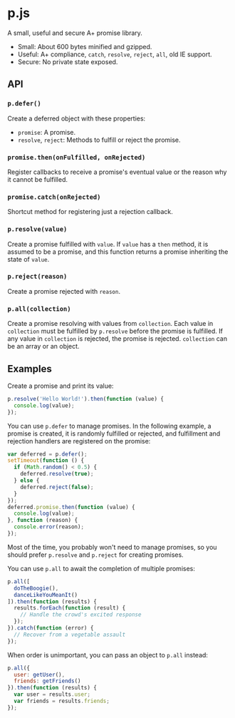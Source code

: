 # p.js

A small, useful and secure A+ promise library.

- Small: About 600 bytes minified and gzipped.
- Useful: A+ compliance, `catch`, `resolve`, `reject`, `all`, old IE support.
- Secure: No private state exposed.

## API

### `p.defer()`

Create a deferred object with these properties:

- `promise`: A promise.
- `resolve`, `reject`: Methods to fulfill or reject the promise.

### `promise.then(onFulfilled, onRejected)`

Register callbacks to receive a promise's eventual value or the reason why it
cannot be fulfilled.

### `promise.catch(onRejected)`

Shortcut method for registering just a rejection callback.

### `p.resolve(value)`

Create a promise fulfilled with `value`.  If `value` has a `then` method, it is
assumed to be a promise, and this function returns a promise inheriting the
state of `value`.

### `p.reject(reason)`

Create a promise rejected with `reason`.

### `p.all(collection)`

Create a promise resolving with values from `collection`.  Each value in
`collection` must be fulfilled by `p.resolve` before the promise is fulfilled.
If any value in `collection` is rejected, the promise is rejected. `collection`
can be an array or an object.

## Examples

Create a promise and print its value:

```js
p.resolve('Hello World!').then(function (value) {
  console.log(value);
});
```

You can use `p.defer` to manage promises.  In the following example, a promise
is created, it is randomly fulfilled or rejected, and fulfillment and rejection
handlers are registered on the promise:

```js
var deferred = p.defer();
setTimeout(function () {
  if (Math.random() < 0.5) {
    deferred.resolve(true);
  } else {
    deferred.reject(false);
  }
});
deferred.promise.then(function (value) {
  console.log(value);
}, function (reason) {
  console.error(reason);
});
```

Most of the time, you probably won't need to manage promises, so you should
prefer `p.resolve` and `p.reject` for creating promises.

You can use `p.all` to await the completion of multiple promises:

```js
p.all([
  doTheBoogie(),
  danceLikeYouMeanIt()
]).then(function (results) {
  results.forEach(function (result) {
    // Handle the crowd's excited response
  });
}).catch(function (error) {
  // Recover from a vegetable assault
});
```

When order is unimportant, you can pass an object to `p.all` instead:

```js
p.all({
  user: getUser(),
  friends: getFriends()
}).then(function (results) {
  var user = results.user;
  var friends = results.friends;
});
```
